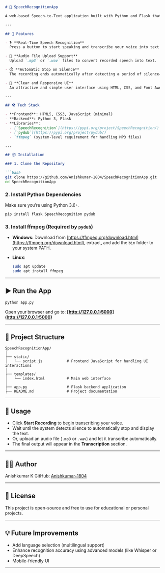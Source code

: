 ````markdown
# 🎤 SpeechRecognitionApp

A web-based Speech-to-Text application built with Python and Flask that enables real-time voice transcription and audio file upload functionality. It uses the `speech_recognition` library to convert spoken words into text, either from live microphone input or uploaded `.mp3`/`.wav` files.

---

## 🚀 Features

- 🎙️ **Real-Time Speech Recognition**  
  Press a button to start speaking and transcribe your voice into text automatically.

- 📁 **Audio File Upload Support**  
  Upload `.mp3` or `.wav` files to convert recorded speech into text.

- ⏱️ **Automatic Stop on Silence**  
  The recording ends automatically after detecting a period of silence—no manual stop required.

- 💬 **Clear and Responsive UI**  
  An attractive and simple user interface using HTML, CSS, and Font Awesome icons.

---

## 🛠️ Tech Stack

- **Frontend**: HTML5, CSS3, JavaScript (minimal)
- **Backend**: Python 3, Flask
- **Libraries**:
  - [`SpeechRecognition`](https://pypi.org/project/SpeechRecognition/)
  - [`pydub`](https://pypi.org/project/pydub/)
  - `ffmpeg` (system-level requirement for handling MP3 files)

---

## 📦 Installation

### 1. Clone the Repository

```bash
git clone https://github.com/Anishkumar-1804/SpeechRecognitionApp.git
cd SpeechRecognitionApp
````

### 2. Install Python Dependencies

Make sure you’re using Python 3.6+.

```bash
pip install flask SpeechRecognition pydub
```

### 3. Install ffmpeg (Required by `pydub`)

* **Windows**:
  Download from [https://ffmpeg.org/download.html](https://ffmpeg.org/download.html), extract, and add the `bin` folder to your system PATH.

* **Linux**:

  ```bash
  sudo apt update
  sudo apt install ffmpeg
  ```

---

## ▶️ Run the App

```bash
python app.py
```

Open your browser and go to:
**[http://127.0.0.1:5000](http://127.0.0.1:5000)**

---

## 📂 Project Structure

```
SpeechRecognitionApp/
│
├── static/
│   └── script.js           # Frontend JavaScript for handling UI interactions
│
├── templates/
│   └── index.html          # Main web interface
│
├── app.py                  # Flask backend application
├── README.md               # Project documentation
```

---

## 📌 Usage

* Click **Start Recording** to begin transcribing your voice.
* Wait until the system detects silence to automatically stop and display the text.
* Or, upload an audio file (`.mp3` or `.wav`) and let it transcribe automatically.
* The final output will appear in the **Transcription** section.

---

## 👨‍💻 Author

Anishkumar K
GitHub: [Anishkumar-1804](https://github.com/Anishkumar-1804)

---

## 📜 License

This project is open-source and free to use for educational or personal projects.

---

## 💡 Future Improvements

* Add language selection (multilingual support)
* Enhance recognition accuracy using advanced models (like Whisper or DeepSpeech)
* Mobile-friendly UI

---

```
```
